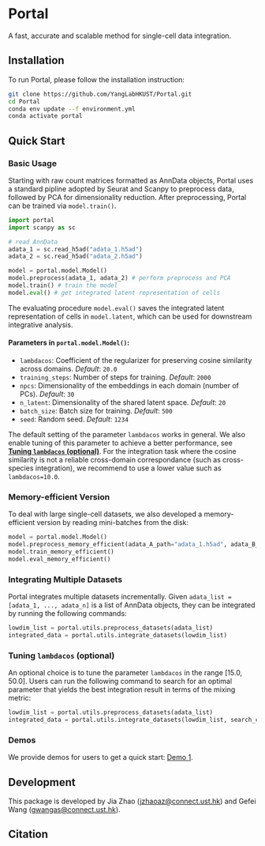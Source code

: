 # Portal
A fast, accurate and scalable method for single-cell data integration.

## Installation
To run Portal, please follow the installation instruction:
```bash
git clone https://github.com/YangLabHKUST/Portal.git
cd Portal
conda env update --f environment.yml
conda activate portal
```

## Quick Start
### Basic Usage
Starting with raw count matrices formatted as AnnData objects, Portal uses a standard pipline adopted by Seurat and Scanpy to preprocess data, followed by PCA for dimensionality reduction. After preprocessing, Portal can be trained via `model.train()`.
```python
import portal
import scanpy as sc

# read AnnData
adata_1 = sc.read_h5ad("adata_1.h5ad")
adata_2 = sc.read_h5ad("adata_2.h5ad")

model = portal.model.Model()
model.preprocess(adata_1, adata_2) # perform preprocess and PCA
model.train() # train the model
model.eval() # get integrated latent representation of cells
```
The evaluating procedure `model.eval()` saves the integrated latent representation of cells in `model.latent`, which can be used for downstream integrative analysis.

#### Parameters in `portal.model.Model()`:
* `lambdacos`: Coefficient of the regularizer for preserving cosine similarity across domains. *Default*: `20.0`
* `training_steps`: Number of steps for training. *Default*: `2000`
* `npcs`: Dimensionality of the embeddings in each domain (number of PCs). *Default*: `30`
* `n_latent`: Dimensionality of the shared latent space. *Default*: `20`
* `batch_size`: Batch size for training. *Default*: `500`
* `seed`: Random seed. *Default*: `1234`

The default setting of the parameter `lambdacos` works in general. We also enable tuning of this parameter to achieve a better performance, see [**Tuning `lambdacos` (optional)**](#tuning-lambdacos-optional). For the integration task where the cosine similarity is not a reliable cross-domain correspondance (such as cross-species integration), we recommend to use a lower value such as `lambdacos=10.0`.

### Memory-efficient Version
To deal with large single-cell datasets, we also developed a memory-efficient version by reading mini-batches from the disk:
```python
model = portal.model.Model()
model.preprocess_memory_efficient(adata_A_path="adata_1.h5ad", adata_B_path="adata_2.h5ad")
model.train_memory_efficient()
model.eval_memory_efficient()
```

### Integrating Multiple Datasets
Portal integrates multiple datasets incrementally. Given `adata_list = [adata_1, ..., adata_n]` is a list of AnnData objects, they can be integrated by running the following commands: 
```python
lowdim_list = portal.utils.preprocess_datasets(adata_list)
integrated_data = portal.utils.integrate_datasets(lowdim_list)
```
### Tuning `lambdacos` (optional)
An optional choice is to tune the parameter `lambdacos` in the range [15.0, 50.0]. Users can run the following command to search for an optimal parameter that yields the best integration result in terms of the mixing metric:
```python
lowdim_list = portal.utils.preprocess_datasets(adata_list)
integrated_data = portal.utils.integrate_datasets(lowdim_list, search_cos=True)
```

### Demos
We provide demos for users to get a quick start: [Demo 1](https://jiazhao97.github.io/Portal_demo1/).

## Development
This package is developed by Jia Zhao (jzhaoaz@connect.ust.hk) and Gefei Wang (gwangas@connect.ust.hk). 

## Citation

